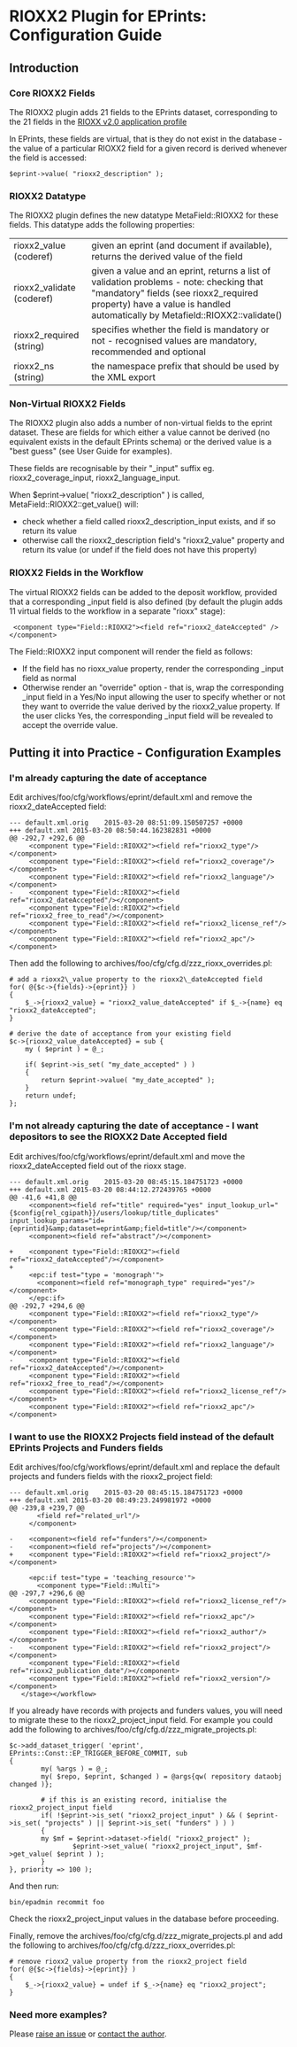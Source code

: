 # RIOXX2 Plugin for EPrints: Configuration Guide

## Introduction

### Core RIOXX2 Fields

The RIOXX2 plugin adds 21 fields to the EPrints dataset, corresponding to the 21 fields in the [RIOXX v2.0 application profile](http://rioxx.net/v2-0-final/)

In EPrints, these fields are virtual, that is they do not exist in the database - the value of a particular RIOXX2 field for a given record is derived whenever the field is accessed:

    $eprint->value( "rioxx2_description" );

### RIOXX2 Datatype

The RIOXX2 plugin defines the new datatype MetaField::RIOXX2 for these fields. This datatype adds the following properties:

<table>
    <tr>
        <td>rioxx2_value (coderef)</td>
        <td>given an eprint (and document if available), returns the derived value of the field</td>
    </tr>
    <tr>
        <td>rioxx2_validate (coderef)</td>
        <td>given a value and an eprint, returns a list of validation problems - note: checking that "mandatory" fields (see rioxx2_required property) have a value is handled automatically by Metafield::RIOXX2::validate()</td>
    </tr>
    <tr>
        <td>rioxx2_required (string)</td>
        <td>specifies whether the field is mandatory or not - recognised values are mandatory, recommended and optional</td>
    </tr>
    <tr>
        <td>rioxx2_ns (string)</td>
        <td>the namespace prefix that should be used by the XML export</td>
    </tr>
</table>

### Non-Virtual RIOXX2 Fields

The RIOXX2 plugin also adds a number of non-virtual fields to the eprint dataset. These are fields for which either a value cannot be derived (no equivalent exists in the default EPrints schema) or the derived value is a "best guess" (see User Guide for examples).

These fields are recognisable by their "_input" suffix eg. rioxx2\_coverage\_input, rioxx2\_language\_input.

When $eprint->value( "rioxx2\_description" ) is called, MetaField::RIOXX2::get\_value() will:

* check whether a field called rioxx2\_description\_input exists, and if so return its value
* otherwise call the rioxx2\_description field's "rioxx2\_value" property and return its value (or undef if the field does not have this property)

### RIOXX2 Fields in the Workflow

The virtual RIOXX2 fields can be added to the deposit workflow, provided that a corresponding _input field is also defined (by default the plugin adds 11 virtual fields to the workflow in a separate "rioxx" stage):

     <component type="Field::RIOXX2"><field ref="rioxx2_dateAccepted" /></component>

The Field::RIOXX2 input component will render the field as follows:

* If the field has no rioxx\_value property, render the corresponding \_input field as normal
* Otherwise render an "override" option - that is, wrap the corresponding \_input field in a Yes/No input allowing the user to specify whether or not they want to override the value derived by the rioxx2\_value property. If the user clicks Yes, the corresponding \_input field will be revealed to accept the override value.

## Putting it into Practice - Configuration Examples

### I'm already capturing the date of acceptance

Edit archives/foo/cfg/workflows/eprint/default.xml and remove the rioxx2_dateAccepted field:

    --- default.xml.orig	2015-03-20 08:51:09.150507257 +0000
    +++ default.xml	2015-03-20 08:50:44.162382831 +0000
    @@ -292,7 +292,6 @@
         <component type="Field::RIOXX2"><field ref="rioxx2_type"/></component>
         <component type="Field::RIOXX2"><field ref="rioxx2_coverage"/></component>
         <component type="Field::RIOXX2"><field ref="rioxx2_language"/></component>
    -    <component type="Field::RIOXX2"><field ref="rioxx2_dateAccepted"/></component>
         <component type="Field::RIOXX2"><field ref="rioxx2_free_to_read"/></component>
         <component type="Field::RIOXX2"><field ref="rioxx2_license_ref"/></component>
         <component type="Field::RIOXX2"><field ref="rioxx2_apc"/></component>

Then add the following to archives/foo/cfg/cfg.d/zzz\_rioxx\_overrides.pl:

    # add a rioxx2\_value property to the rioxx2\_dateAccepted field
    for( @{$c->{fields}->{eprint}} )
    {
        $_->{rioxx2_value} = "rioxx2_value_dateAccepted" if $_->{name} eq "rioxx2_dateAccepted";    
    }
    
    # derive the date of acceptance from your existing field
    $c->{rioxx2_value_dateAccepted} = sub {
    	my ( $eprint ) = @_; 
    
    	if( $eprint->is_set( "my_date_accepted" ) )
    	{
    		return $eprint->value( "my_date_accepted" );
    	}
    	return undef;
    };

### I'm not already capturing the date of acceptance - I want depositors to see the RIOXX2 Date Accepted field

Edit archives/foo/cfg/workflows/eprint/default.xml and move the rioxx2_dateAccepted field out of the rioxx stage.

    --- default.xml.orig	2015-03-20 08:45:15.184751723 +0000
    +++ default.xml	2015-03-20 08:44:12.272439765 +0000
    @@ -41,6 +41,8 @@
         <component><field ref="title" required="yes" input_lookup_url="{$config{rel_cgipath}}/users/lookup/title_duplicates" input_lookup_params="id={eprintid}&amp;dataset=eprint&amp;field=title"/></component>
         <component><field ref="abstract"/></component>
     
    +    <component type="Field::RIOXX2"><field ref="rioxx2_dateAccepted"/></component>
    +
         <epc:if test="type = 'monograph'">
           <component><field ref="monograph_type" required="yes"/></component>
         </epc:if>
    @@ -292,7 +294,6 @@
         <component type="Field::RIOXX2"><field ref="rioxx2_type"/></component>
         <component type="Field::RIOXX2"><field ref="rioxx2_coverage"/></component>
         <component type="Field::RIOXX2"><field ref="rioxx2_language"/></component>
    -    <component type="Field::RIOXX2"><field ref="rioxx2_dateAccepted"/></component>
         <component type="Field::RIOXX2"><field ref="rioxx2_free_to_read"/></component>
         <component type="Field::RIOXX2"><field ref="rioxx2_license_ref"/></component>
         <component type="Field::RIOXX2"><field ref="rioxx2_apc"/></component>

### I want to use the RIOXX2 Projects field instead of the default EPrints Projects and Funders fields

Edit archives/foo/cfg/workflows/eprint/default.xml and replace the default projects and funders fields with the rioxx2_project field:

    --- default.xml.orig	2015-03-20 08:45:15.184751723 +0000
    +++ default.xml	2015-03-20 08:49:23.249981972 +0000
    @@ -239,8 +239,7 @@
           <field ref="related_url"/>
         </component>
     
    -    <component><field ref="funders"/></component>
    -    <component><field ref="projects"/></component>
    +    <component type="Field::RIOXX2"><field ref="rioxx2_project"/></component>
     
         <epc:if test="type = 'teaching_resource'">
           <component type="Field::Multi">
    @@ -297,7 +296,6 @@
         <component type="Field::RIOXX2"><field ref="rioxx2_license_ref"/></component>
         <component type="Field::RIOXX2"><field ref="rioxx2_apc"/></component>
         <component type="Field::RIOXX2"><field ref="rioxx2_author"/></component>
    -    <component type="Field::RIOXX2"><field ref="rioxx2_project"/></component>
         <component type="Field::RIOXX2"><field ref="rioxx2_publication_date"/></component>
         <component type="Field::RIOXX2"><field ref="rioxx2_version"/></component>
       </stage></workflow>

If you already have records with projects and funders values, you will need to migrate these to the rioxx2\_project\_input field. For example you could add the following to archives/foo/cfg/cfg.d/zzz\_migrate\_projects.pl:

    $c->add_dataset_trigger( 'eprint', EPrints::Const::EP_TRIGGER_BEFORE_COMMIT, sub 
    {
            my( %args ) = @_; 
            my( $repo, $eprint, $changed ) = @args{qw( repository dataobj changed )};
    
            # if this is an existing record, initialise the rioxx2_project_input field
            if( !$eprint->is_set( "rioxx2_project_input" ) && ( $eprint->is_set( "projects" ) || $eprint->is_set( "funders" ) ) )
            {
    		my $mf = $eprint->dataset->field( "rioxx2_project" );
                    $eprint->set_value( "rioxx2_project_input", $mf->get_value( $eprint ) );
            }
    }, priority => 100 );

And then run:

    bin/epadmin recommit foo

Check the rioxx2\_project\_input values in the database before proceeding.

Finally, remove the archives/foo/cfg/cfg.d/zzz\_migrate\_projects.pl and add the following to archives/foo/cfg/cfg.d/zzz\_rioxx\_overrides.pl:

    # remove rioxx2_value property from the rioxx2_project field
    for( @{$c->{fields}->{eprint}} )
    {
        $_->{rioxx2_value} = undef if $_->{name} eq "rioxx2_project";    
    }

### Need more examples?

Please [raise an issue](https://github.com/eprintsug/rioxx2/issues) or [contact the author](https://github.com/drtjmb).
